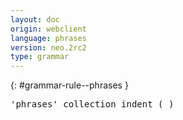 ```yaml
---
layout: doc
origin: webclient
language: phrases
version: neo.2rc2
type: grammar
---
```



{: #grammar-rule--phrases }
<div class="language-js highlighter-rouge">
<div class="highlight">
<pre class="highlight language-js code-custom">
'<span class="token string">phrases</span>' collection indent ( )
</pre>
</div>
</div>
</pre>
</div>
</div>
